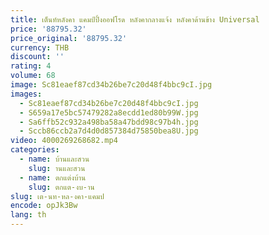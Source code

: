 ```yaml
---
title: เต็นท์หลังคา แคมป์ปิ้งออฟโรด หลังคากลางแจ้ง หลังคาด้านข้าง Universal
price: '88795.32'
price_original: '88795.32'
currency: THB
discount: ''
rating: 4
volume: 68
image: Sc81eaef87cd34b26be7c20d48f4bbc9cI.jpg
images:
  - Sc81eaef87cd34b26be7c20d48f4bbc9cI.jpg
  - S659a17e5bc57479282a8ecdd1ed80b99W.jpg
  - Sa6ffb52c932a498ba58a47bdd98c97b4h.jpg
  - Sccb86ccb2a7d4d0d857384d75850bea8U.jpg
video: 4000269268682.mp4
categories:
  - name: บ้านและสวน
    slug: านและสวน
  - name: ตกแต่งบ้าน
    slug: ตกแต-งบ-าน
slug: เต-นท-หล-งคา-แคมป
encode: opJk3Bw
lang: th
---
```

  
